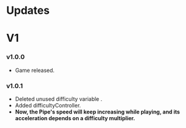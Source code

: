 # Updates

# V1

### v1.0.0
+ Game released.
### v1.0.1
+ Deleted unused difficulty variable .
+ Added difficultyController.
+ **Now, the Pipe's speed will keep increasing while playing, and its acceleration depends on a difficulty multiplier.**